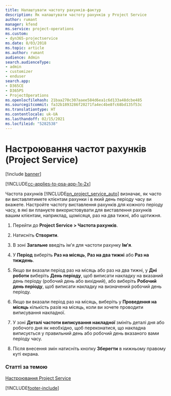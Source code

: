 ```yaml
---
title: Налаштувати частоту рахунків-фактур
description: Як налаштувати частоту рахунків у Project Service
author: rumant
manager: kfend
ms.service: project-operations
ms.custom:
- dyn365-projectservice
ms.date: 8/03/2018
ms.topic: article
ms.author: rumant
audience: Admin
search.audienceType:
- admin
- customizer
- enduser
search.app:
- D365CE
- D365PS
- ProjectOperations
ms.openlocfilehash: 21baa270c307aaee584d6ea1c6d133a48dcbe485
ms.sourcegitcommit: fa32b1893286f20271fa4ec4be8fc68bd135f53c
ms.translationtype: HT
ms.contentlocale: uk-UA
ms.lasthandoff: 02/15/2021
ms.locfileid: "5282538"
---
```

# <a name="set-up-invoice-frequencies-project-service"></a>Настроювання частот рахунків (Project Service)

[!include [banner](../includes/psa-now-project-operations.md)]

[!INCLUDE[cc-applies-to-psa-app-1x-2x](../includes/cc-applies-to-psa-app-1x-2x.md)]

Частота рахунків [!INCLUDE[pn_project_service_auto](../includes/pn-project-service-auto.md)] визначає, як часто ви виставлятимете клієнтам рахунки і в який день періоду часу ви вкажете. Настройте частоту виставлення рахунків для кожного періоду часу, в які ви плануєте використовувати для виставлення рахунків вашим клієнтам, наприклад, щомісяця, раз на два тижні, або щотижня.  
  
1.  Перейти до **Project Service > Частота рахунків**.  
  
2.  Натисніть **Створити**.  
  
3.  В зоні **Загальне** введіть ім'я для частоти рахунку **Ім'я**.  
  
4.  У **Період** виберіть **Раз на місяць**, **Раз на два тижні** або **Раз на тиждень**.  
  
5.  Якщо ви вказали період раз на місяць або раз на два тижні, у **Дні роботи** виберіть **День періоду**, щоб виписати накладку на вказаний день періоду (робочий день або вихідний), або виберіть **Робочий день періоду**, щоб виписати накладку на визначений робочий день періоду.  
  
6.  Якщо ви вказали період раз на місяць, виберіть у **Проведення на місяць** кількість разів на місяць, коли ви хочете проводити виписування накладної.  
  
7.  У зоні **Деталі частоти виписування накладної** змініть деталі дня або робочого дня як необхідно, щоб переконатися, що накладна виписується у правильний день або робочий день вказаного вами періоду часу.  
  
8.  Після внесення змін натисніть кнопку **Зберегти** в нижньому правому куті екрана.  
  
### <a name="see-also"></a>Статті за темою  
 [Настроювання Project Service](../psa/configure.md)


[!INCLUDE[footer-include](../includes/footer-banner.md)]